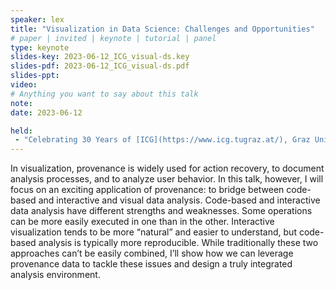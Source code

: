 ```yaml
---
speaker: lex
title: "Visualization in Data Science: Challenges and Opportunities"
# paper | invited | keynote | tutorial | panel
type: keynote
slides-key: 2023-06-12_ICG_visual-ds.key
slides-pdf: 2023-06-12_ICG_visual-ds.pdf
slides-ppt: 
video:
# Anything you want to say about this talk
note:
date: 2023-06-12

held:
 - "Celebrating 30 Years of [ICG](https://www.icg.tugraz.at/), Graz University of Technology, Graz, Austria, 2023-06-12"
---
```

In visualization, provenance is widely used for action recovery, to document analysis processes, and to analyze user behavior. In this talk, however, I will focus on an exciting application of provenance: to bridge between code-based and interactive and visual data analysis. Code-based and interactive data analysis have different strengths and weaknesses. Some operations can be more easily executed in one than in the other. Interactive visualization tends to be more “natural” and easier to understand, but code-based analysis is typically more reproducible. While traditionally these two approaches can’t be easily combined, I’ll show how we can leverage provenance data to tackle these issues and design a truly integrated analysis environment. 